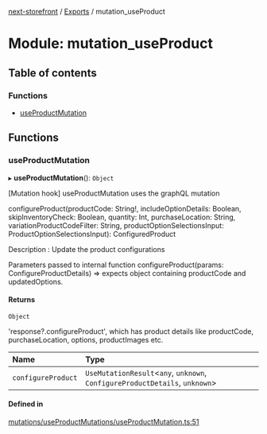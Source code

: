 [next-storefront](../README.md) / [Exports](../modules.md) / mutation_useProduct

# Module: mutation_useProduct

## Table of contents

### Functions

- [useProductMutation](mutation_useProduct.md#useproductmutation)

## Functions

### useProductMutation

▸ **useProductMutation**(): `Object`

[Mutation hook] useProductMutation uses the graphQL mutation

</b>configureProduct(productCode: String!, includeOptionDetails: Boolean, skipInventoryCheck: Boolean, quantity: Int, purchaseLocation: String, variationProductCodeFilter: String, productOptionSelectionsInput: ProductOptionSelectionsInput): ConfiguredProduct</b>

Description : Update the product configurations

Parameters passed to internal function configureProduct(params: ConfigureProductDetails) => expects object containing productCode and updatedOptions.

#### Returns

`Object`

'response?.configureProduct', which has product details like productCode, purchaseLocation, options, productImages etc.

| Name               | Type                                                                         |
| :----------------- | :--------------------------------------------------------------------------- |
| `configureProduct` | `UseMutationResult`<`any`, `unknown`, `ConfigureProductDetails`, `unknown`\> |

#### Defined in

[mutations/useProductMutations/useProductMutation.ts:51](https://github.com/KiboSoftware/nextjs-storefront/blob/a6cbcc7/hooks/mutations/useProductMutations/useProductMutation.ts#L51)
